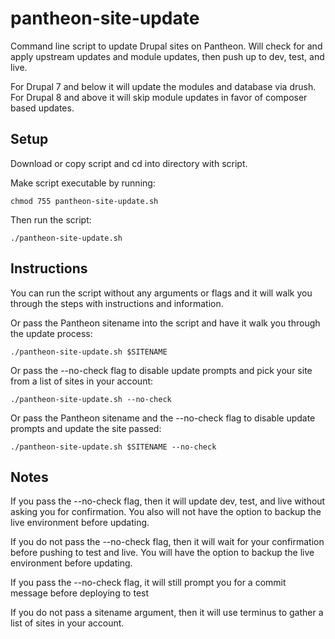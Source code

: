 # pantheon-site-update
Command line script to update Drupal sites on Pantheon. Will check for and apply upstream updates and module updates, then push up to dev, test, and live.

For Drupal 7 and below it will update the modules and database via drush. For Drupal 8 and above it will skip module updates in favor of composer based updates.

## Setup
Download or copy script and cd into directory with script.

Make script executable by running:

``chmod 755 pantheon-site-update.sh``

Then run the script:

``./pantheon-site-update.sh``

## Instructions
You can run the script without any arguments or flags and it will walk you through the steps with instructions and information.

Or pass the Pantheon sitename into the script and have it walk you through the update process:

``./pantheon-site-update.sh $SITENAME``

Or pass the --no-check flag to disable update prompts and pick your site from a list of sites in your account:

``./pantheon-site-update.sh --no-check``

Or pass the Pantheon sitename and the --no-check flag to disable update prompts and update the site passed:

``./pantheon-site-update.sh $SITENAME --no-check``


## Notes
If you pass the --no-check flag, then it will update dev, test, and live without asking you for confirmation. You also will not have the option to backup the live environment before updating.

If you do not pass the --no-check flag, then it will wait for your confirmation before pushing to test and live. You will have the option to backup the live environment before updating.

If you pass the --no-check flag, it will still prompt you for a commit message before deploying to test

If you do not pass a sitename argument, then it will use terminus to gather a list of sites in your account.